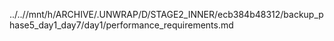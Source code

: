 ../..//mnt/h/ARCHIVE/.UNWRAP/D/STAGE2_INNER/ecb384b48312/backup_phase5_day1_day7/day1/performance_requirements.md